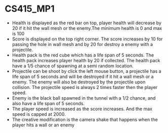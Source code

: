 # CS415_MP1
 
* Health is displayed as the red bar on top, player health will decrease by 20 if it hit the wall mesh or the enemy.The minimum health is 0 and max is 100
* Score is displayed on the top right corner. The score increases by 10 for passing the hole in wall mesh and by 20 for destroy a enemy with a projectile.
* Health pack is the red cube which has a life span of 5 seconds. The health pack increases player health by 20 if collected. The health pack have a 1/5 chance of spawning at a semi random location.
* Projectile can be shoot by click the left mouse button, a projectile has a life span of 5 seconds and will be destroyed if it hit a wall mesh or a enemy. The enemy will also be destroyed by the projectile upon collision. The projectile speed is always 2 times faster then the player speed.
* Enemy is the black ball spawned in the tunnel with a 1/2 chance, and also have a life span of 5 seconds.
* The player speed is increased as the score increases. And the max speed is capped at 2000.
* The creative modification is the camera shake that happens when the player hits a wall or an enemy
